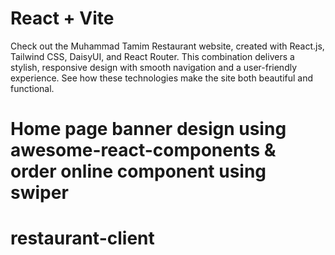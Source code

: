 # React + Vite

Check out the Muhammad Tamim Restaurant website, created with React.js, Tailwind CSS, DaisyUI, and React Router. This combination delivers a stylish, responsive design with smooth navigation and a user-friendly experience. See how these technologies make the site both beautiful and functional.

# Home page banner design using awesome-react-components & order online component using swiper
# restaurant-client
